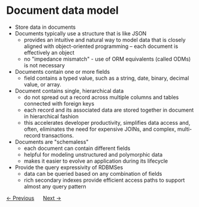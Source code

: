 # Document data model
- Store data in documents
- Documents typically use a structure that is like JSON
    - provides an intuitive and natural way to model data that is closely aligned with object-oriented programming
    – each document is effectively an object
    - no "impedance mismatch" - use of ORM equivalents (called ODMs) is not necessary
- Documents contain one or more fields
    - field contains a typed value, such as a string, date, binary, decimal value, or array.
- Document contains single, hierarchical data
    - do not spread out a record across multiple columns and tables connected with foreign keys
    - each record and its associated data are stored together in document in hierarchical fashion
    - this accelerates developer productivity, simplifies data access and, often, eliminates the need for expensive JOINs, and complex, multi-record transactions.
- Documents are "schemaless"
    - each document can contain different fields
    - helpful for modeling unstructured and polymorphic data
    - makes it easier to evolve an application during its lifecycle
- Provide the query expressivity of RDBMSes
    - data can be queried based on any combination of fields
    - rich secondary indexes provide efficient access paths to support almost any query pattern

<div>
    <a href="./03-pros-and-cons-nosql.md"><- Previous</a>
    &nbsp;&nbsp;&nbsp;&nbsp;
    <a href="./05-introduction-to-mongodb.md">Next -></a>
</div>